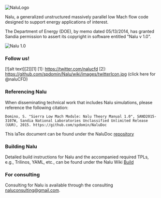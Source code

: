 ![NaluLogo](https://github.com/spdomin/Nalu/wiki/images/naluLowMach.jpg "Feel free to use this logo; designed by SRDomino")

Nalu, a generalized unstructured massively parallel low Mach flow code designed to support energy applications of interest.

The Department of Energy (DOE), by memo dated 05/13/2014, has granted Sandia permission to assert 
its copyright in software entitled "Nalu v 1.0".

![Nalu 1.0](https://github.com/spdomin/Nalu/wiki/images/naluV1.0.png)

### Follow us!

[![alt text][2]][1]
  [1]: https://twitter.com/nalucfd 
  [2]: https://github.com/spdomin/Nalu/wiki/images/twitterIcon.jpg (click here for @naluCFD)
  
### Referencing Nalu
When disseminating technical work that includes Nalu simulations, please reference the following citation:

	Domino, S. "Sierra Low Mach Module: Nalu Theory Manual 1.0", SAND2015-3107W, Sandia National Laboratories Unclassified Unlimited Release (UUR), 2015. https://github.com/spdomin/NaluDoc
	
This laTex document can be found under the NaluDoc [repository](https://github.com/spdomin/NaluDoc/tree/master/theory)

### Building Nalu

Detailed build instructions for Nalu and the accompanied required TPLs, e.g., Trilinos, YAML, etc.,
can be found under the Nalu Wiki [Build](https://github.com/spdomin/Nalu/wiki/Build_instructions)

### For consulting

Consulting for Nalu is available through the consulting <naluconsulting@gmail.com>.

